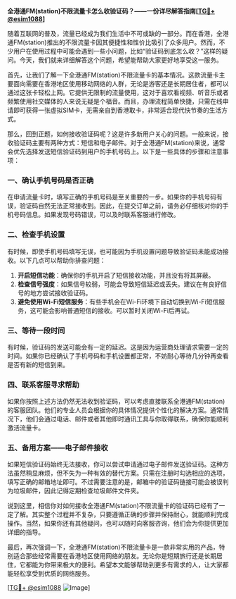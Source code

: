 **全港通FM(station)不限流量卡怎么收验证码？——一份详尽解答指南[[TG💪+ @esim1088](https://t.me/s/esim1088)]**

随着互联网的普及，流量已经成为我们生活中不可或缺的一部分。而在香港，全港通FM(station)推出的不限流量卡因其便捷性和性价比吸引了众多用户。然而，不少用户在使用过程中可能会遇到一些小问题，比如“验证码到底怎么收？”这样的疑问。今天，我们就来详细解答这个问题，希望能帮助大家更好地享受这一服务。

首先，让我们了解一下全港通FM(station)不限流量卡的基本情况。这款流量卡主要面向需要在香港地区使用移动网络的人群，无论是游客还是长期居住者，都可以通过这张卡轻松上网。它提供无限制的流量使用，这对于喜欢看视频、听音乐或者频繁使用社交媒体的人来说无疑是个福音。而且，办理流程简单快捷，只需在线申请即可获得一张虚拟SIM卡，无需亲自到香港取卡，非常适合现代快节奏的生活方式。

那么，回到正题，如何接收验证码呢？这是许多新用户关心的问题。一般来说，接收验证码主要有两种方式：短信和电子邮件。对于全港通FM(station)来说，通常会优先选择发送短信验证码到用户的手机号码上。以下是一些具体的步骤和注意事项：

### 一、确认手机号码是否正确

在申请流量卡时，填写正确的手机号码是至关重要的一步。如果你的手机号码有误，验证码自然无法正常接收到。因此，在提交订单之前，请务必仔细核对你的手机号码信息。如果发现号码错误，可以及时联系客服进行修改。

### 二、检查手机设置

有时候，即使手机号码填写无误，也可能因为手机设置问题导致验证码未能成功接收。以下几点可以帮助你排查问题：

1. **开启短信功能**：确保你的手机开启了短信接收功能，并且没有将其屏蔽。
2. **检查信号强度**：如果信号较弱，可能会导致短信延迟或丢失。建议在有良好信号的地方尝试接收验证码。
3. **避免使用Wi-Fi短信服务**：有些手机会在Wi-Fi环境下自动切换到Wi-Fi短信服务，这可能会影响普通短信的接收。可以暂时关闭Wi-Fi后再试。

### 三、等待一段时间

有时候，验证码的发送可能会有一定的延迟。这是因为运营商处理请求需要一定的时间。如果你已经确认了手机号码和手机设置都正常，不妨耐心等待几分钟再查看是否有新的短信到来。

### 四、联系客服寻求帮助

如果你按照上述方法仍然无法收到验证码，可以考虑直接联系全港通FM(station)的客服团队。他们的专业人员会根据你的具体情况提供个性化的解决方案。通常情况下，他们会通过电话、邮件或者其他即时通讯工具与你取得联系，确保你能顺利激活流量卡。

### 五、备用方案——电子邮件接收

如果短信验证码始终无法接收，你可以尝试申请通过电子邮件发送验证码。这种方法虽然稍显麻烦，但不失为一种有效的替代方案。只需在注册时勾选相应的选项，填写正确的邮箱地址即可。不过需要注意的是，邮箱中的验证码链接可能会被误判为垃圾邮件，因此记得定期检查垃圾邮件文件夹。

说到这里，相信你对如何接收全港通FM(station)不限流量卡的验证码已经有了一定了解。其实整个过程并不复杂，只要遵循正确的步骤并保持耐心，就能顺利完成操作。当然，如果你还有其他疑问，也可以随时向客服咨询，他们会为你提供更加详细的指导。

最后，再次强调一下，全港通FM(station)不限流量卡是一款非常实用的产品，特别适合那些经常需要在香港地区使用网络的朋友。无论你是短期旅行还是长期居住，它都能为你带来极大的便利。希望本文能够帮助到更多有需求的人，让大家都能轻松享受到优质的网络服务。

[[TG💪+ @esim1088](https://t.me/s/esim1088) ![Image](https://i.postimg.cc/4NQfJmqS/Snipaste-2025-05-13-00-14-12.png)]